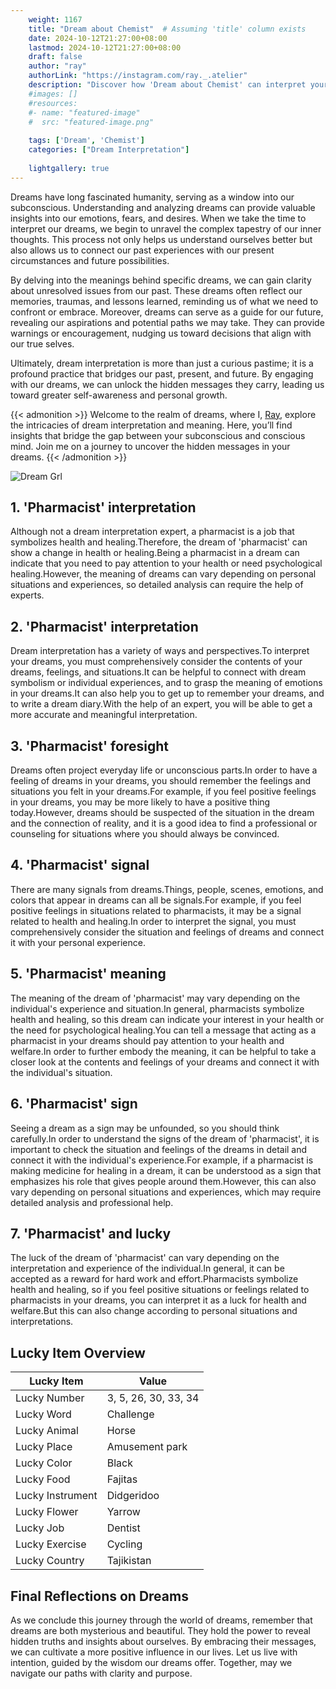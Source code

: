 ```yaml
---
    weight: 1167
    title: "Dream about Chemist"  # Assuming 'title' column exists
    date: 2024-10-12T21:27:00+08:00
    lastmod: 2024-10-12T21:27:00+08:00
    draft: false
    author: "ray"
    authorLink: "https://instagram.com/ray._.atelier"
    description: "Discover how 'Dream about Chemist' can interpret your future and uncover its significant meanings in your life."
    #images: []
    #resources:
    #- name: "featured-image"
    #  src: "featured-image.png"
    
    tags: ['Dream', 'Chemist']
    categories: ["Dream Interpretation"]
    
    lightgallery: true
---
```

    
Dreams have long fascinated humanity, serving as a window into our subconscious. Understanding and analyzing dreams can provide valuable insights into our emotions, fears, and desires. When we take the time to interpret our dreams, we begin to unravel the complex tapestry of our inner thoughts. This process not only helps us understand ourselves better but also allows us to connect our past experiences with our present circumstances and future possibilities.

By delving into the meanings behind specific dreams, we can gain clarity about unresolved issues from our past. These dreams often reflect our memories, traumas, and lessons learned, reminding us of what we need to confront or embrace. Moreover, dreams can serve as a guide for our future, revealing our aspirations and potential paths we may take. They can provide warnings or encouragement, nudging us toward decisions that align with our true selves.

Ultimately, dream interpretation is more than just a curious pastime; it is a profound practice that bridges our past, present, and future. By engaging with our dreams, we can unlock the hidden messages they carry, leading us toward greater self-awareness and personal growth.

{{< admonition >}}
Welcome to the realm of dreams, where I, [Ray](https://instagram.com/ray._.atelier), explore the intricacies of dream interpretation and meaning. Here, you’ll find insights that bridge the gap between your subconscious and conscious mind. Join me on a journey to uncover the hidden messages in your dreams.
{{< /admonition >}}

![Dream Grl](https://cdn.pixabay.com/photo/2017/11/02/03/35/gothic-2910057_1280.jpg "Dream Grl")

## 1. 'Pharmacist' interpretation
Although not a dream interpretation expert, a pharmacist is a job that symbolizes health and healing.Therefore, the dream of 'pharmacist' can show a change in health or healing.Being a pharmacist in a dream can indicate that you need to pay attention to your health or need psychological healing.However, the meaning of dreams can vary depending on personal situations and experiences, so detailed analysis can require the help of experts.

## 2. 'Pharmacist' interpretation
Dream interpretation has a variety of ways and perspectives.To interpret your dreams, you must comprehensively consider the contents of your dreams, feelings, and situations.It can be helpful to connect with dream symbolism or individual experiences, and to grasp the meaning of emotions in your dreams.It can also help you to get up to remember your dreams, and to write a dream diary.With the help of an expert, you will be able to get a more accurate and meaningful interpretation.

## 3. 'Pharmacist' foresight
Dreams often project everyday life or unconscious parts.In order to have a feeling of dreams in your dreams, you should remember the feelings and situations you felt in your dreams.For example, if you feel positive feelings in your dreams, you may be more likely to have a positive thing today.However, dreams should be suspected of the situation in the dream and the connection of reality, and it is a good idea to find a professional or counseling for situations where you should always be convinced.

## 4. 'Pharmacist' signal
There are many signals from dreams.Things, people, scenes, emotions, and colors that appear in dreams can all be signals.For example, if you feel positive feelings in situations related to pharmacists, it may be a signal related to health and healing.In order to interpret the signal, you must comprehensively consider the situation and feelings of dreams and connect it with your personal experience.

## 5. 'Pharmacist' meaning
The meaning of the dream of 'pharmacist' may vary depending on the individual's experience and situation.In general, pharmacists symbolize health and healing, so this dream can indicate your interest in your health or the need for psychological healing.You can tell a message that acting as a pharmacist in your dreams should pay attention to your health and welfare.In order to further embody the meaning, it can be helpful to take a closer look at the contents and feelings of your dreams and connect it with the individual's situation.

## 6. 'Pharmacist' sign
Seeing a dream as a sign may be unfounded, so you should think carefully.In order to understand the signs of the dream of 'pharmacist', it is important to check the situation and feelings of the dreams in detail and connect it with the individual's experience.For example, if a pharmacist is making medicine for healing in a dream, it can be understood as a sign that emphasizes his role that gives people around them.However, this can also vary depending on personal situations and experiences, which may require detailed analysis and professional help.

## 7. 'Pharmacist' and lucky
The luck of the dream of 'pharmacist' can vary depending on the interpretation and experience of the individual.In general, it can be accepted as a reward for hard work and effort.Pharmacists symbolize health and healing, so if you feel positive situations or feelings related to pharmacists in your dreams, you can interpret it as a luck for health and welfare.But this can also change according to personal situations and interpretations.

## Lucky Item Overview
| Lucky Item          | Value              |
|---------------|--------------------|
| Lucky Number        | 3, 5, 26, 30, 33, 34  |
| Lucky Word          | Challenge |
| Lucky Animal        | Horse |
| Lucky Place         | Amusement park     |
| Lucky Color         | Black     |
| Lucky Food          | Fajitas      |
| Lucky Instrument    | Didgeridoo |
| Lucky Flower        | Yarrow    |
| Lucky Job           | Dentist       |
| Lucky Exercise      | Cycling  |
| Lucky Country       | Tajikistan    |


##  Final Reflections on Dreams

As we conclude this journey through the world of dreams, remember that dreams are both mysterious and beautiful. They hold the power to reveal hidden truths and insights about ourselves. By embracing their messages, we can cultivate a more positive influence in our lives. Let us live with intention, guided by the wisdom our dreams offer. Together, may we navigate our paths with clarity and purpose.
